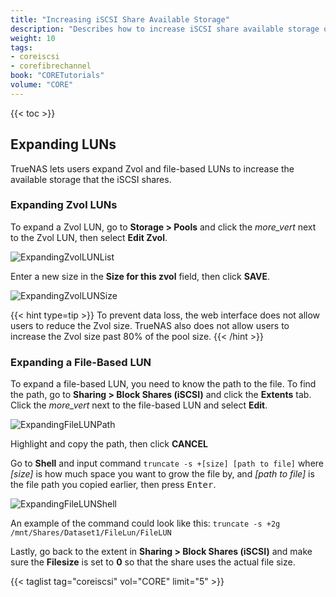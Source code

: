 ```yaml
---
title: "Increasing iSCSI Share Available Storage"
description: "Describes how to increase iSCSI share available storage on TrueNAS CORE."
weight: 10
tags:
- coreiscsi
- corefibrechannel
book: "CORETutorials"
volume: "CORE"
---
```


{{< toc >}}

## Expanding LUNs

TrueNAS lets users expand Zvol and file-based LUNs to increase the available storage that the iSCSI shares.

### Expanding Zvol LUNs 

To expand a Zvol LUN, go to **Storage > Pools** and click the <i class="material-icons" aria-hidden="true" title="Options">more_vert</i> next to the Zvol LUN, then select **Edit Zvol**.

![ExpandingZvolLUNList](/images/CORE/Storage/ExpandingZvolLUNList.png "Edit the Zvol LUN")

Enter a new size in the **Size for this zvol** field, then click **SAVE**.

![ExpandingZvolLUNSize](/images/CORE/Storage/ExpandingZvolLUNSize.png "Change the Zvol Size")

{{< hint type=tip >}}
To prevent data loss, the web interface does not allow users to reduce the Zvol size. 
TrueNAS also does not allow users to increase the Zvol size past 80% of the pool size.
{{< /hint >}}

### Expanding a File-Based LUN 

To expand a file-based LUN, you need to know the path to the file. To find the path, go to **Sharing > Block Shares (iSCSI)** and click the **Extents** tab. 
Click the <i class="material-icons" aria-hidden="true" title="Options">more_vert</i> next to the file-based LUN and select **Edit**. 

![ExpandingFileLUNPath](/images/CORE/Storage/ExpandingFileLUNPath.png "Copy the Path to the File")

Highlight and copy the path, then click **CANCEL**

Go to **Shell** and input command `truncate -s +[size] [path to file]` where *[size]* is how much space you want to grow the file by, and *[path to file]* is the file path you copied earlier, then press <kbd>Enter</kbd>.

![ExpandingFileLUNShell](/images/CORE/Storage/ExpandingFileLUNShell.png "Expanding the File Size in Shell")

An example of the command could look like this: `truncate -s +2g /mnt/Shares/Dataset1/FileLun/FileLUN`

Lastly, go back to the extent in **Sharing > Block Shares (iSCSI)** and make sure the **Filesize** is set to **0** so that the share uses the actual file size.

{{< taglist tag="coreiscsi" vol="CORE" limit="5" >}}
